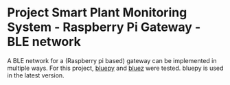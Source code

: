 # Project Smart Plant Monitoring System - Raspberry Pi Gateway - BLE network
A BLE network for a (Raspberry pi based) gateway can be implemented in multiple ways. For this project, [bluepy](https://github.com/IanHarvey/bluepy) and [bluez](http://www.bluez.org/) were tested. bluepy is used in the latest version.
